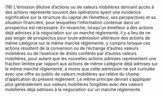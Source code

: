 (18) L’émission dilutive d’actions ou de valeurs mobilières donnant accès à des actions représente souvent des opérations ayant une incidence significative sur la structure du capital de l’émetteur, ses perspectives et sa situation financière, pour lesquelles l’information contenue dans un prospectus est nécessaire. En revanche, lorsqu’un émetteur a des actions déjà admises à la négociation sur un marché réglementé, il y a lieu de ne pas exiger de prospectus pour toute admission ultérieure des actions de même catégorie sur le même marché réglementé, y compris lorsque ces actions résultent de la conversion ou de l’échange d’autres valeurs mobilières ou de l’exercice de droits conférés par d’autres valeurs mobilières, pour autant que les nouvelles actions admises représentent une fraction limitée par rapport aux actions de même catégorie déjà admises sur le même marché réglementé, à moins que cette admission ne soit cumulée avec une offre au public de valeurs mobilières qui relève du champ d’application du présent règlement. Le même principe devrait s’appliquer plus généralement aux valeurs mobilières fongibles avec des valeurs mobilières déjà admises à la négociation sur un marché réglementé.